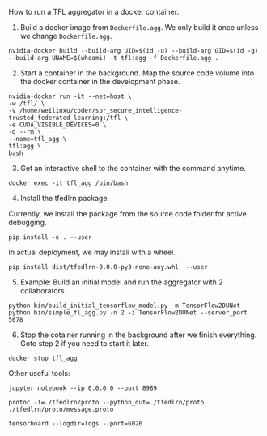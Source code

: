 How to run a TFL aggregator in a docker container.


1. Build a docker image from `Dockerfile.agg`. We only build it once unless we change `Dockerfile.agg`.
```
nvidia-docker build --build-arg UID=$(id -u) --build-arg GID=$(id -g) --build-arg UNAME=$(whoami) -t tfl:agg -f Dockerfile.agg .
```


2. Start a container in the background. Map the source code volume into the docker container in the development phase.
```
nvidia-docker run -it --net=host \
-w /tfl/ \
-v /home/weilinxu/coder/spr_secure_intelligence-trusted_federated_learning:/tfl \
-e CUDA_VISIBLE_DEVICES=0 \
-d --rm \
--name=tfl_agg \
tfl:agg \
bash
```


3. Get an interactive shell to the container with the command anytime.
```
docker exec -it tfl_agg /bin/bash
```


4. Install the tfedlrn package.

Currently, we install the package from the source code folder for active debugging.
```
pip install -e . --user
```

In actual deployment, we may install with a wheel.
```
pip install dist/tfedlrn-0.0.0-py3-none-any.whl  --user
```


5. Example: Build an initial model and run the aggregator with 2 collaborators.
```
python bin/build_initial_tensorflow_model.py -m TensorFlow2DUNet
python bin/simple_fl_agg.py -n 2 -i TensorFlow2DUNet --server_port 5678
```


6. Stop the cotainer running in the background after we finish everything. Goto step 2 if you need to start it later.
```
docker stop tfl_agg
```

Other useful tools:
```
jupyter notebook --ip 0.0.0.0 --port 8989
```

```
protoc -I=./tfedlrn/proto --python_out=./tfedlrn/proto ./tfedlrn/proto/message.proto
```

```
tensorboard --logdir=logs --port=6026
```